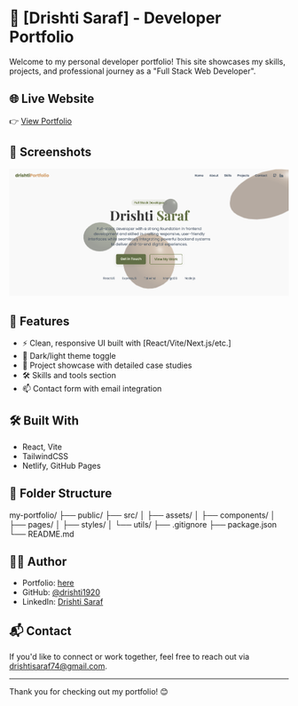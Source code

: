 # 💼 [Drishti Saraf] - Developer Portfolio

Welcome to my personal developer portfolio! This site showcases my skills, projects, and professional journey as a "Full Stack Web Developer".

## 🌐 Live Website

👉 [View Portfolio](https://drishti1920.github.io/portfolio-threejs/)

## 📸 Screenshots

![Homepage Screenshot](images/homepage.png)

## 🚀 Features

- ⚡ Clean, responsive UI built with [React/Vite/Next.js/etc.]
- 🌙 Dark/light theme toggle
- 🧠 Project showcase with detailed case studies
- 🛠️ Skills and tools section
- 📫 Contact form with email integration

## 🛠️ Built With

- React, Vite
- TailwindCSS
- Netlify, GitHub Pages

## 📁 Folder Structure

my-portfolio/
├── public/
├── src/
│ ├── assets/
│ ├── components/
│ ├── pages/
│ ├── styles/
│ └── utils/
├── .gitignore
├── package.json
└── README.md


## 🧑‍💻 Author

- Portfolio: [here](https://drishti1920.github.io/portfolio-threejs/)
- GitHub: [@drishti1920](https://github.com/drishti1920)
- LinkedIn: [Drishti Saraf](https://www.linkedin.com/in/drishti-saraf)

## 📬 Contact

If you'd like to connect or work together, feel free to reach out via [drishtisaraf74@gmail.com](mailto:drishtisaraf74@gmail.com).

---

Thank you for checking out my portfolio! 😊
